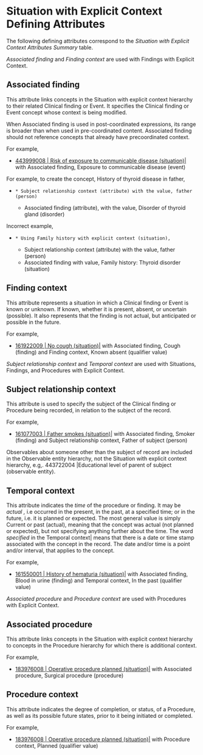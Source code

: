 # Situation with Explicit Context Defining Attributes

The following defining attributes correspond to the  _Situation with Explicit Context Attributes Summary_ table. 

_Associated finding_ and _Finding context_ are used with Findings with Explicit Context.

## Associated finding

This attribute links concepts in the Situation with explicit context hierarchy to their related Clinical finding or Event. It specifies the Clinical finding or Event concept whose context is being modified.

When Associated finding is used in post-coordinated expressions, its range is broader than when used in pre-coordinated content. Associated finding should not reference concepts that already have precoordinated context.

For example,

* [ 443999008 | Risk of exposure to communicable disease (situation)|](http://snomed.info/id/443999008 "443999008 | Risk of exposure to communicable disease \(situation\) |") with Associated finding, Exposure to communicable disease (event)

For example, to create the concept, History of thyroid disease in father, 

  *     * Subject relationship context (attribute) with the value, father (person)
    * Associated finding (attribute), with the value, Disorder of thyroid gland (disorder)

Incorrect example,

  *     * Using Family history with explicit context (situation),
      * Subject relationship context (attribute) with the value, father (person)
      * Associated finding with value, Family history: Thyroid disorder (situation)

## Finding context

This attribute represents a situation in which a Clinical finding or Event is known or unknown. If known, whether it is present, absent, or uncertain (possible). It also represents that the finding is not actual, but anticipated or possible in the future.

For example,

* [ 161922009 | No cough (situation)|](http://snomed.info/id/161922009 "161922009 | No cough \(situation\) |") with Associated finding, Cough (finding) and Finding context, Known absent (qualifier value)

_Subject relationship context_ and _Temporal context_ are used with Situations, Findings, and Procedures with Explicit Context.

## Subject relationship context

This attribute is used to specify the subject of the Clinical finding or Procedure being recorded, in relation to the subject of the record. 

For example,

* [ 161077003 | Father smokes (situation)|](http://snomed.info/id/161077003 "161077003 | Father smokes \(situation\) |") with Associated finding, Smoker (finding) and Subject relationship context, Father of subject (person)

Observables about someone other than the subject of record are included in the Observable entity hierarchy, not the Situation with explicit context hierarchy, e.g,. 443722004 |Educational level of parent of subject (observable entity).

## Temporal context

This attribute indicates the  _time_ of the procedure or finding. It may be  _actual_ _,_ i.e occurred in the present, in the past, at a specified time; or in the future, i.e. it is planned or expected. The most general value is simply Current or past (actual), meaning that the concept was actual (not planned or expected), but not specifying anything further about the time. The word  _specified_ in the Temporal context| means that there is a date or time stamp associated with the concept in the record. The date and/or time is a point and/or interval, that applies to the concept. 

For example,

* [ 161550001 | History of hematuria (situation)|](http://snomed.info/id/161550001 "161550001 | History of hematuria \(situation\) |") with Associated finding, Blood in urine (finding) and Temporal context, In the past (qualifier value)

_Associated procedure_ and _Procedure context_ are used with Procedures with Explicit Context.

## Associated procedure

This attribute links concepts in the Situation with explicit context hierarchy to concepts in the Procedure hierarchy for which there is additional context.

For example, 

* [ 183976008 | Operative procedure planned (situation)|](http://snomed.info/id/183976008 "183976008 | Operative procedure planned \(situation\) |") with Associated procedure, Surgical procedure (procedure)

## Procedure context

This attribute indicates the degree of completion, or status, of a Procedure, as well as its possible future states, prior to it being initiated or completed.

For example,

* [ 183976008 | Operative procedure planned (situation)|](http://snomed.info/id/183976008 "183976008 | Operative procedure planned \(situation\) |") with Procedure context, Planned (qualifier value)

